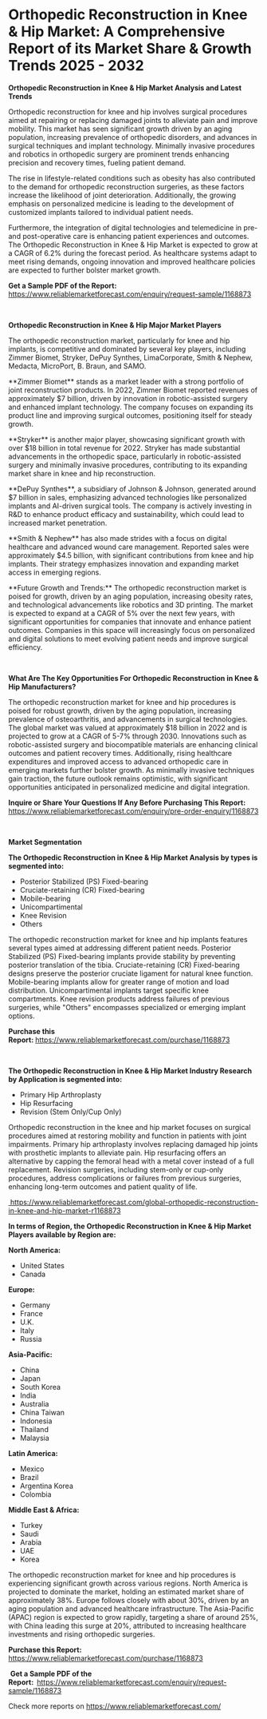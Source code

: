 <p><h1>Orthopedic Reconstruction in Knee & Hip Market: A Comprehensive Report of its Market Share & Growth Trends 2025 - 2032</h1></p><p><strong>Orthopedic Reconstruction in Knee & Hip Market Analysis and Latest Trends</strong></p>
<p><p>Orthopedic reconstruction for knee and hip involves surgical procedures aimed at repairing or replacing damaged joints to alleviate pain and improve mobility. This market has seen significant growth driven by an aging population, increasing prevalence of orthopedic disorders, and advances in surgical techniques and implant technology. Minimally invasive procedures and robotics in orthopedic surgery are prominent trends enhancing precision and recovery times, fueling patient demand.</p><p>The rise in lifestyle-related conditions such as obesity has also contributed to the demand for orthopedic reconstruction surgeries, as these factors increase the likelihood of joint deterioration. Additionally, the growing emphasis on personalized medicine is leading to the development of customized implants tailored to individual patient needs.</p><p>Furthermore, the integration of digital technologies and telemedicine in pre-and post-operative care is enhancing patient experiences and outcomes. The Orthopedic Reconstruction in Knee & Hip Market is expected to grow at a CAGR of 6.2% during the forecast period. As healthcare systems adapt to meet rising demands, ongoing innovation and improved healthcare policies are expected to further bolster market growth.</p></p>
<p><strong>Get a Sample PDF of the Report:&nbsp;</strong> <a href="https://www.reliablemarketforecast.com/enquiry/request-sample/1168873?utm_campaign=2736&utm_medium=2&utm_source=Github&utm_content=ia&utm_term=29032025&utm_id=orthopedic-reconstruction-in-knee-hip">https://www.reliablemarketforecast.com/enquiry/request-sample/1168873</a></p>
<p>&nbsp;</p>
<p><strong>Orthopedic Reconstruction in Knee & Hip Major Market Players</strong></p>
<p><p>The orthopedic reconstruction market, particularly for knee and hip implants, is competitive and dominated by several key players, including Zimmer Biomet, Stryker, DePuy Synthes, LimaCorporate, Smith & Nephew, Medacta, MicroPort, B. Braun, and SAMO.</p><p>**Zimmer Biomet** stands as a market leader with a strong portfolio of joint reconstruction products. In 2022, Zimmer Biomet reported revenues of approximately $7 billion, driven by innovation in robotic-assisted surgery and enhanced implant technology. The company focuses on expanding its product line and improving surgical outcomes, positioning itself for steady growth.</p><p>**Stryker** is another major player, showcasing significant growth with over $18 billion in total revenue for 2022. Stryker has made substantial advancements in the orthopedic space, particularly in robotic-assisted surgery and minimally invasive procedures, contributing to its expanding market share in knee and hip reconstruction.</p><p>**DePuy Synthes**, a subsidiary of Johnson & Johnson, generated around $7 billion in sales, emphasizing advanced technologies like personalized implants and AI-driven surgical tools. The company is actively investing in R&D to enhance product efficacy and sustainability, which could lead to increased market penetration.</p><p>**Smith & Nephew** has also made strides with a focus on digital healthcare and advanced wound care management. Reported sales were approximately $4.5 billion, with significant contributions from knee and hip implants. Their strategy emphasizes innovation and expanding market access in emerging regions.</p><p>**Future Growth and Trends:** The orthopedic reconstruction market is poised for growth, driven by an aging population, increasing obesity rates, and technological advancements like robotics and 3D printing. The market is expected to expand at a CAGR of 5% over the next few years, with significant opportunities for companies that innovate and enhance patient outcomes. Companies in this space will increasingly focus on personalized and digital solutions to meet evolving patient needs and improve surgical efficiency.</p></p>
<p>&nbsp;</p>
<p><strong>What Are The Key Opportunities For Orthopedic Reconstruction in Knee & Hip Manufacturers?</strong></p>
<p><p>The orthopedic reconstruction market for knee and hip procedures is poised for robust growth, driven by the aging population, increasing prevalence of osteoarthritis, and advancements in surgical technologies. The global market was valued at approximately $18 billion in 2022 and is projected to grow at a CAGR of 5-7% through 2030. Innovations such as robotic-assisted surgery and biocompatible materials are enhancing clinical outcomes and patient recovery times. Additionally, rising healthcare expenditures and improved access to advanced orthopedic care in emerging markets further bolster growth. As minimally invasive techniques gain traction, the future outlook remains optimistic, with significant opportunities anticipated in personalized medicine and digital integration.</p></p>
<p><strong>Inquire or Share Your Questions If Any Before Purchasing This Report:</strong> <a href="https://www.reliablemarketforecast.com/enquiry/pre-order-enquiry/1168873?utm_campaign=2736&utm_medium=2&utm_source=Github&utm_content=ia&utm_term=29032025&utm_id=orthopedic-reconstruction-in-knee-hip">https://www.reliablemarketforecast.com/enquiry/pre-order-enquiry/1168873</a></p>
<p>&nbsp;</p>
<p><strong>Market Segmentation</strong></p>
<p><strong>The Orthopedic Reconstruction in Knee & Hip Market Analysis by types is segmented into:</strong></p>
<p><ul><li>Posterior Stabilized (PS) Fixed-bearing</li><li>Cruciate-retaining (CR) Fixed-bearing</li><li>Mobile-bearing</li><li>Unicompartimental</li><li>Knee Revision</li><li>Others</li></ul></p>
<p><p>The orthopedic reconstruction market for knee and hip implants features several types aimed at addressing different patient needs. Posterior Stabilized (PS) Fixed-bearing implants provide stability by preventing posterior translation of the tibia. Cruciate-retaining (CR) Fixed-bearing designs preserve the posterior cruciate ligament for natural knee function. Mobile-bearing implants allow for greater range of motion and load distribution. Unicompartimental implants target specific knee compartments. Knee revision products address failures of previous surgeries, while "Others" encompasses specialized or emerging implant options.</p></p>
<p><strong>Purchase this Report:&nbsp;</strong><a href="https://www.reliablemarketforecast.com/purchase/1168873?utm_campaign=2736&utm_medium=2&utm_source=Github&utm_content=ia&utm_term=29032025&utm_id=orthopedic-reconstruction-in-knee-hip">https://www.reliablemarketforecast.com/purchase/1168873</a></p>
<p>&nbsp;</p>
<p><strong>The Orthopedic Reconstruction in Knee & Hip Market Industry Research by Application is segmented into:</strong></p>
<p><ul><li>Primary Hip Arthroplasty</li><li>Hip Resurfacing</li><li>Revision (Stem Only/Cup Only)</li></ul></p>
<p><p>Orthopedic reconstruction in the knee and hip market focuses on surgical procedures aimed at restoring mobility and function in patients with joint impairments. Primary hip arthroplasty involves replacing damaged hip joints with prosthetic implants to alleviate pain. Hip resurfacing offers an alternative by capping the femoral head with a metal cover instead of a full replacement. Revision surgeries, including stem-only or cup-only procedures, address complications or failures from previous surgeries, enhancing long-term outcomes and patient quality of life.</p></p>
<p><a href="https://www.reliablemarketforecast.com/global-orthopedic-reconstruction-in-knee-and-hip-market-r1168873?utm_campaign=2736&utm_medium=2&utm_source=Github&utm_content=ia&utm_term=29032025&utm_id=orthopedic-reconstruction-in-knee-hip">&nbsp;https://www.reliablemarketforecast.com/global-orthopedic-reconstruction-in-knee-and-hip-market-r1168873</a></p>
<p><strong>In terms of Region, the Orthopedic Reconstruction in Knee & Hip Market Players available by Region are:</strong></p>
<p>
    <p> <strong> North America: </strong>
        <ul>
            <li>United States</li>
            <li>Canada</li>
        </ul>
        </p> 
    <p> <strong> Europe: </strong>
        <ul>
            <li>Germany</li>
            <li>France</li>
            <li>U.K.</li>
            <li>Italy</li>
            <li>Russia</li>
        </ul>
        </p> 
    <p> <strong> Asia-Pacific: </strong>
        <ul>
            <li>China</li>
            <li>Japan</li>
            <li>South Korea</li>
            <li>India</li>
            <li>Australia</li>
            <li>China Taiwan</li>
            <li>Indonesia</li>
            <li>Thailand</li>
            <li>Malaysia</li>
        </ul>
        </p> 
    <p> <strong> Latin America: </strong>
        <ul>
            <li>Mexico</li>
            <li>Brazil</li>
            <li>Argentina Korea</li>
            <li>Colombia</li>
        </ul>
        </p> 
    <p> <strong> Middle East & Africa: </strong>
        <ul>
            <li>Turkey</li>
            <li>Saudi</li>
            <li>Arabia</li>
            <li>UAE</li>
            <li>Korea</li>
        </ul>
    </p>
    </p>
<p><p>The orthopedic reconstruction market for knee and hip procedures is experiencing significant growth across various regions. North America is projected to dominate the market, holding an estimated market share of approximately 38%. Europe follows closely with about 30%, driven by an aging population and advanced healthcare infrastructure. The Asia-Pacific (APAC) region is expected to grow rapidly, targeting a share of around 25%, with China leading this surge at 20%, attributed to increasing healthcare investments and rising orthopedic surgeries.</p></p>
<p><strong>Purchase this Report: </strong><a href="https://www.reliablemarketforecast.com/purchase/1168873?utm_campaign=2736&utm_medium=2&utm_source=Github&utm_content=ia&utm_term=29032025&utm_id=orthopedic-reconstruction-in-knee-hip">https://www.reliablemarketforecast.com/purchase/1168873</a></p>
<p>&nbsp;<strong>Get a Sample PDF of the Report:&nbsp;&nbsp;</strong><a href="https://www.reliablemarketforecast.com/enquiry/request-sample/1168873?utm_campaign=2736&utm_medium=2&utm_source=Github&utm_content=ia&utm_term=29032025&utm_id=orthopedic-reconstruction-in-knee-hip">https://www.reliablemarketforecast.com/enquiry/request-sample/1168873</a></p>
<p><strong></strong></p>
<p>Check more reports on <a href="https://www.reliablemarketforecast.com/?utm_campaign=2736&utm_medium=2&utm_source=Github&utm_content=ia&utm_term=29032025&utm_id=orthopedic-reconstruction-in-knee-hip">https://www.reliablemarketforecast.com/</a></p>